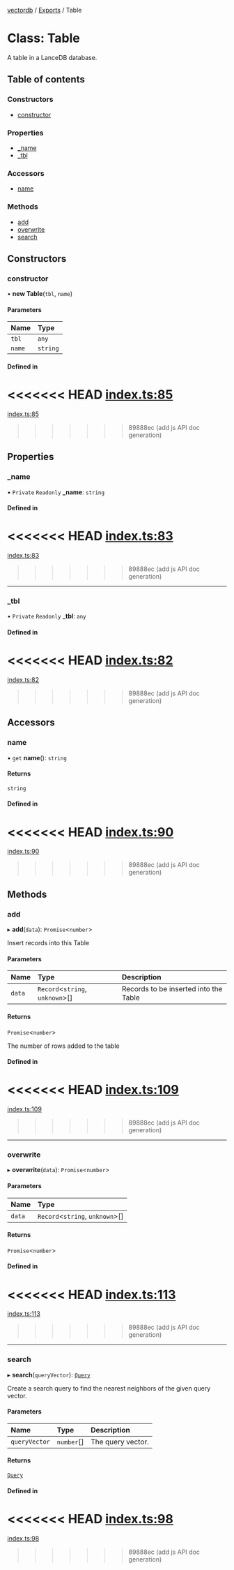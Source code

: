 [vectordb](../README.md) / [Exports](../modules.md) / Table

# Class: Table

A table in a LanceDB database.

## Table of contents

### Constructors

- [constructor](Table.md#constructor)

### Properties

- [\_name](Table.md#_name)
- [\_tbl](Table.md#_tbl)

### Accessors

- [name](Table.md#name)

### Methods

- [add](Table.md#add)
- [overwrite](Table.md#overwrite)
- [search](Table.md#search)

## Constructors

### constructor

• **new Table**(`tbl`, `name`)

#### Parameters

| Name | Type |
| :------ | :------ |
| `tbl` | `any` |
| `name` | `string` |

#### Defined in

<<<<<<< HEAD
[index.ts:85](https://github.com/lancedb/lancedb/blob/6d6e80b/node/src/index.ts#L85)
=======
[index.ts:85](https://github.com/lancedb/lancedb/blob/e234a3e/node/src/index.ts#L85)
>>>>>>> 89888ec (add js API doc generation)

## Properties

### \_name

• `Private` `Readonly` **\_name**: `string`

#### Defined in

<<<<<<< HEAD
[index.ts:83](https://github.com/lancedb/lancedb/blob/6d6e80b/node/src/index.ts#L83)
=======
[index.ts:83](https://github.com/lancedb/lancedb/blob/e234a3e/node/src/index.ts#L83)
>>>>>>> 89888ec (add js API doc generation)

___

### \_tbl

• `Private` `Readonly` **\_tbl**: `any`

#### Defined in

<<<<<<< HEAD
[index.ts:82](https://github.com/lancedb/lancedb/blob/6d6e80b/node/src/index.ts#L82)
=======
[index.ts:82](https://github.com/lancedb/lancedb/blob/e234a3e/node/src/index.ts#L82)
>>>>>>> 89888ec (add js API doc generation)

## Accessors

### name

• `get` **name**(): `string`

#### Returns

`string`

#### Defined in

<<<<<<< HEAD
[index.ts:90](https://github.com/lancedb/lancedb/blob/6d6e80b/node/src/index.ts#L90)
=======
[index.ts:90](https://github.com/lancedb/lancedb/blob/e234a3e/node/src/index.ts#L90)
>>>>>>> 89888ec (add js API doc generation)

## Methods

### add

▸ **add**(`data`): `Promise`<`number`\>

Insert records into this Table

#### Parameters

| Name | Type | Description |
| :------ | :------ | :------ |
| `data` | `Record`<`string`, `unknown`\>[] | Records to be inserted into the Table |

#### Returns

`Promise`<`number`\>

The number of rows added to the table

#### Defined in

<<<<<<< HEAD
[index.ts:109](https://github.com/lancedb/lancedb/blob/6d6e80b/node/src/index.ts#L109)
=======
[index.ts:109](https://github.com/lancedb/lancedb/blob/e234a3e/node/src/index.ts#L109)
>>>>>>> 89888ec (add js API doc generation)

___

### overwrite

▸ **overwrite**(`data`): `Promise`<`number`\>

#### Parameters

| Name | Type |
| :------ | :------ |
| `data` | `Record`<`string`, `unknown`\>[] |

#### Returns

`Promise`<`number`\>

#### Defined in

<<<<<<< HEAD
[index.ts:113](https://github.com/lancedb/lancedb/blob/6d6e80b/node/src/index.ts#L113)
=======
[index.ts:113](https://github.com/lancedb/lancedb/blob/e234a3e/node/src/index.ts#L113)
>>>>>>> 89888ec (add js API doc generation)

___

### search

▸ **search**(`queryVector`): [`Query`](Query.md)

Create a search query to find the nearest neighbors of the given query vector.

#### Parameters

| Name | Type | Description |
| :------ | :------ | :------ |
| `queryVector` | `number`[] | The query vector. |

#### Returns

[`Query`](Query.md)

#### Defined in

<<<<<<< HEAD
[index.ts:98](https://github.com/lancedb/lancedb/blob/6d6e80b/node/src/index.ts#L98)
=======
[index.ts:98](https://github.com/lancedb/lancedb/blob/e234a3e/node/src/index.ts#L98)
>>>>>>> 89888ec (add js API doc generation)
